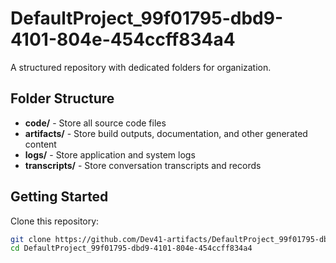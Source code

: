 # DefaultProject_99f01795-dbd9-4101-804e-454ccff834a4
A structured repository with dedicated folders for organization.

## Folder Structure

- **code/** - Store all source code files
- **artifacts/** - Store build outputs, documentation, and other generated content
- **logs/** - Store application and system logs
- **transcripts/** - Store conversation transcripts and records

## Getting Started

Clone this repository:
```bash
git clone https://github.com/Dev41-artifacts/DefaultProject_99f01795-dbd9-4101-804e-454ccff834a4
cd DefaultProject_99f01795-dbd9-4101-804e-454ccff834a4
```
